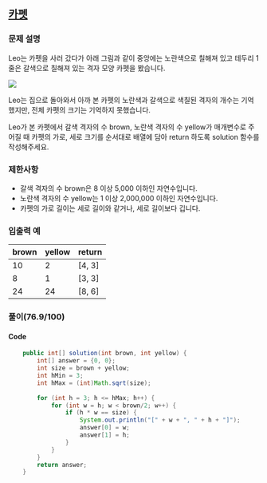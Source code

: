 ## [카펫](https://programmers.co.kr/learn/courses/30/lessons/42842)
### 문제 설명
Leo는 카펫을 사러 갔다가 아래 그림과 같이 중앙에는 노란색으로 칠해져 있고 테두리 1줄은 갈색으로 칠해져 있는 격자 모양 카펫을 봤습니다.

<img src="https://grepp-programmers.s3.ap-northeast-2.amazonaws.com/files/production/b1ebb809-f333-4df2-bc81-02682900dc2d/carpet.png"/>

Leo는 집으로 돌아와서 아까 본 카펫의 노란색과 갈색으로 색칠된 격자의 개수는 기억했지만, 전체 카펫의 크기는 기억하지 못했습니다.

Leo가 본 카펫에서 갈색 격자의 수 brown, 노란색 격자의 수 yellow가 매개변수로 주어질 때 카펫의 가로, 세로 크기를 순서대로 배열에 담아 return 하도록 solution 함수를 작성해주세요.

### 제한사항
- 갈색 격자의 수 brown은 8 이상 5,000 이하인 자연수입니다.
 - 노란색 격자의 수 yellow는 1 이상 2,000,000 이하인 자연수입니다.
 - 카펫의 가로 길이는 세로 길이와 같거나, 세로 길이보다 깁니다.
 
### 입출력 예
|brown|	yellow|	return|
|--|--|--|
|10	|2|	[4, 3]|
|8|	1	|[3, 3]|
|24|	24|	[8, 6]|

### 풀이(76.9/100)
#### Code
``` java
    public int[] solution(int brown, int yellow) {
        int[] answer = {0, 0};
		int size = brown + yellow;
		int hMin = 3;
		int hMax = (int)Math.sqrt(size);
		
		for (int h = 3; h <= hMax; h++) {
			for (int w = h; w < brown/2; w++) {
				if (h * w == size) {
					System.out.println("[" + w + ", " + h + "]");
					answer[0] = w;
					answer[1] = h;
				}
			}
		}
		return answer;
    }
```
